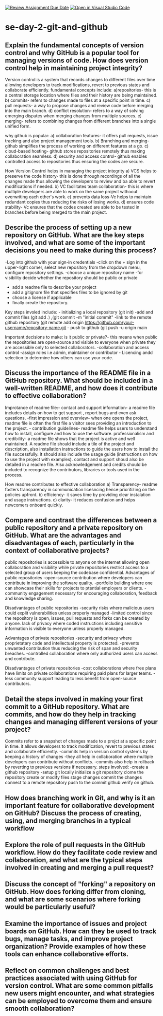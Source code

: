 [![Review Assignment Due Date](https://classroom.github.com/assets/deadline-readme-button-22041afd0340ce965d47ae6ef1cefeee28c7c493a6346c4f15d667ab976d596c.svg)](https://classroom.github.com/a/8wgCKhpZ)
[![Open in Visual Studio Code](https://classroom.github.com/assets/open-in-vscode-2e0aaae1b6195c2367325f4f02e2d04e9abb55f0b24a779b69b11b9e10269abc.svg)](https://classroom.github.com/online_ide?assignment_repo_id=18415073&assignment_repo_type=AssignmentRepo)
# se-day-2-git-and-github
## Explain the fundamental concepts of version control and why GitHub is a popular tool for managing versions of code. How does version control help in maintaining project integrity?
Version control is a system that records changes to different files over time allowing developers to track modifications, revert to previous states and collaborate efficiently. 
fundamental concepts include: a)repositories- this is a central storage location where files and their history are being maintained.
                              b) commits- refers to changes made to files at a specific point in time.
                              c) pull requests- a way to propose changes and review code before merging into the main branch.
                              d) conflict resolution- refers to a way of solving emerging disputes when merging changes from multiple sources.
                              e) merging- refers to combining changes from different branches into a single unified form.
                              
why github is popular: a) collaboration features- it offers pull requests, issue tracking and also project management tools.
                       b) Branching and merging- github simplifies the process of working on different features at a go.
                       c) cloud-based hosting- github stores repositories remotely thus making collaboration seamless.
                       d) security and access control- github enables controlled access to repositories thus ensuring the codes are secure.

How Version Control helps in managing the project integrity
                      a) VCS helps to preserve the code history- this is done through recordings of all the changes made thus allowing the developers to review and ba able to revert modifications if needed.
                      b) VC facilitates team collaboration- this is where multiple developers are able to work on the same project withoout overwriting each other's work.
                      c) prevents data loss-Vc helps to maintain redundant copies thus reducing the risks of losing works.
                      d) ensures code stability- Vc ensures that the codes created are able to be tested in branches before being merged to the main project.
                    



## Describe the process of setting up a new repository on GitHub. What are the key steps involved, and what are some of the important decisions you need to make during this process?

-Log into github with your sign-in credentials
-click on the + sign in the upper-right corner, select new repository from the dropdown menu, configure repository settings.
-choose a unique repository name
-for visibility decide whether the repository should be public or private
- add a readme file to describe your project
- add a gitignore file that specifies files to be ignored by git
- choose a license if applicable
- finally create the repository.

Key steps involed include:
                          - initializing a local repository (git init)
                          -add and commit files (git add .) ,(git commit -m "initial commit"
                          -link to the remote github repository (git remote add origin https://github.com/your-username/repository-name.git
                          - push to github (git push -u origin main
                        
Important decisions to make: is it public or private?- this means when public the repositories are open-source and visible to everyone
                                                        when private they are accessible only to selected collaborators.
                                                        -collaboration and access control -assign roles i.e admin, maintainer or contributor
                                                        - Licencing andd selection to determine how others can use your code.
                                                        






## Discuss the importance of the README file in a GitHub repository. What should be included in a well-written README, and how does it contribute to effective collaboration?
Improtance of readme file:- contact and support information- a readme file includes details on how to get support , report bugs and even ask questions.
                          -first impression and overview- when one opens the project, readme file is often the first file a visitor sees providing an introduction to the project.
                          - contribution guidelines- readme file helps users to understand how to install, configure and how to use the software.
                          professionalism and credibility- a readme file shows that the project is active and well maintained.
A readme file should include a tile of the project and description, also installation instructions to guide the users how to install the file successfully. It should also include the usage guide (instructions on how to use the project with examples). contact and support shoud also be detailed in a readme file. Also acknowledgement and credits should be included to recognize the contributors, libraries or tools used in the process.

How readme contributes to effective collaboration
                                       a) Transparency- readme fosters transparency in communication licesncing hence prioritizing on the policies upfront.
                                       b) efficiency- it saves time by providing clear instalation and usage instructions.
                                       c) clarity- it reduces confusion and helps newcomers onboard quickly.





## Compare and contrast the differences between a public repository and a private repository on GitHub. What are the advantages and disadvantages of each, particularly in the context of collaborative projects?

public repositories is accessible to anyone on the internet allowing open collaboration and visibility while private repositories restrict access to a selected group of users keeping the codebase confidential.
Advantages of public repositories 
-open-source contribution where developers can contribute in improving the software quality.
-portfolio building where one can showcase their skills for projects to ptential employers or clients.
-community engagement necessary for encouraging collaboration, feedback and knowledge sharing.

Disadvantages of public repositories
-security risks where malicious users could explit vulnerabilities unless properly managed
-limited control since the repository is open, issues, pull requests and forks can  be created by anyone.
lack of privacy where coded instructions including sensitive information is visible to everyone unless properly managed.

Advantages of private repositories
-security and privacy where proprietatary code and intellectual property is protected.
-prevents unwanted contribution thus reducing the risk of span and security breaches.
-controlled collaboration where only authorized users can access and contribute.

Disadvantages of private repositories
-cost collaborations where free plans have limits on private collaborations requiring paid plans for larger teams.
-less community support leading to less benefit from open-source contributors.


## Detail the steps involved in making your first commit to a GitHub repository. What are commits, and how do they help in tracking changes and managing different versions of your project?
Commits refer to a snapshot of changes made to a projct at a specific point in time. it allows developers to track modification, revert to previous states and collaborate efficiently.
-commits help in version control systems by keeping a history of changes
-they all help in collaboration where multiple developers can contribute without conflicts.
-commits also help in rollback by reverting to previous versions if necessary.
steps involved: -create a github repository
                -setup git locally
                initialize a git repository
                clome the repository
                create or modify files
                stage changes
                commit the changes
                connect to a remote repository
                push to the commit github
                verify on github.
            
## How does branching work in Git, and why is it an important feature for collaborative development on GitHub? Discuss the process of creating, using, and merging branches in a typical workflow
















## Explore the role of pull requests in the GitHub workflow. How do they facilitate code review and collaboration, and what are the typical steps involved in creating and merging a pull request?














## Discuss the concept of "forking" a repository on GitHub. How does forking differ from cloning, and what are some scenarios where forking would be particularly useful?













## Examine the importance of issues and project boards on GitHub. How can they be used to track bugs, manage tasks, and improve project organization? Provide examples of how these tools can enhance collaborative efforts.






## Reflect on common challenges and best practices associated with using GitHub for version control. What are some common pitfalls new users might encounter, and what strategies can be employed to overcome them and ensure smooth collaboration?






